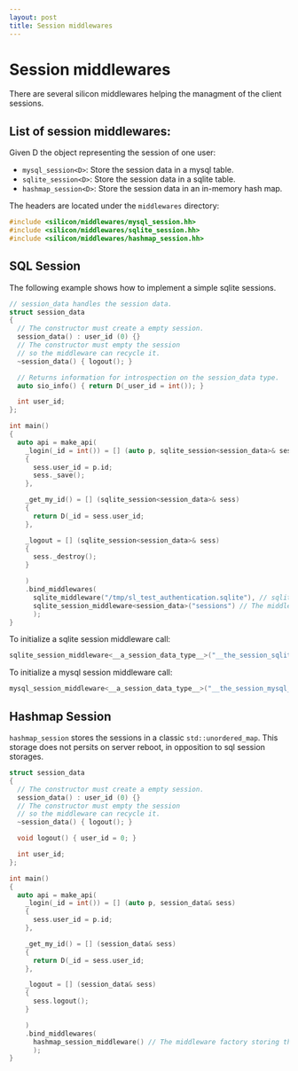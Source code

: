 ```yaml
---
layout: post
title: Session middlewares
---
```


Session middlewares
======================

There are several silicon middlewares helping the managment of the
client sessions.


## List of session middlewares:

Given D the object representing the session of one user:

 - ```mysql_session<D>```: Store the session data in a mysql table.
 - ```sqlite_session<D>```: Store the session data in a sqlite table.
 - ```hashmap_session<D>```: Store the session data in an in-memory hash map.

The headers are located under the ```middlewares``` directory:

```c++
#include <silicon/middlewares/mysql_session.hh>
#include <silicon/middlewares/sqlite_session.hh>
#include <silicon/middlewares/hashmap_session.hh>
```

## SQL Session

The following example shows how to implement a simple sqlite sessions.

```c++
// session_data handles the session data.
struct session_data
{
  // The constructor must create a empty session.
  session_data() : user_id (0) {}
  // The constructor must empty the session
  // so the middleware can recycle it.
  ~session_data() { logout(); }

  // Returns information for introspection on the session_data type.
  auto sio_info() { return D(_user_id = int()); }

  int user_id;
};

int main()
{
  auto api = make_api(
    _login(_id = int()) = [] (auto p, sqlite_session<session_data>& sess)
    {
      sess.user_id = p.id;
      sess._save();
    },

    _get_my_id() = [] (sqlite_session<session_data>& sess)
    {
      return D(_id = sess.user_id;
    },

    _logout = [] (sqlite_session<session_data>& sess)
    {
      sess._destroy();
    }

    )
    .bind_middlewares(
      sqlite_middleware("/tmp/sl_test_authentication.sqlite"), // sqlite middleware.
      sqlite_session_middleware<session_data>("sessions") // The middleware stores the sessions in the "sessions" table.
      );
}

```

To initialize a sqlite session middleware call:
```c++
sqlite_session_middleware<__a_session_data_type__>("__the_session_sqlite_table_name__");
```

To initialize a mysql session middleware call:
```c++
mysql_session_middleware<__a_session_data_type__>("__the_session_mysql_table_name__");
```



## Hashmap Session

```hashmap_session``` stores the sessions in a classic
```std::unordered_map```. This storage does not persits on server
reboot, in opposition to sql session storages.

```c++
struct session_data
{
  // The constructor must create a empty session.
  session_data() : user_id (0) {}
  // The constructor must empty the session
  // so the middleware can recycle it.
  ~session_data() { logout(); }

  void logout() { user_id = 0; }

  int user_id;
};

int main()
{
  auto api = make_api(
    _login(_id = int()) = [] (auto p, session_data& sess)
    {
      sess.user_id = p.id;
    },

    _get_my_id() = [] (session_data& sess)
    {
      return D(_id = sess.user_id;
    },

    _logout = [] (session_data& sess)
    {
      sess.logout();
    }

    )
    .bind_middlewares(
      hashmap_session_middleware() // The middleware factory storing the session hashmap.
      );
}
```

<!--
### Options:

All the session middlewares take the following options:


#### ```expires = N``` 

Default: 10000

Set the session to timeout after N seconds.

Example:
```c++
sqlite_session_middleware("db.sqlite", _expires = 3600);
```
-->
